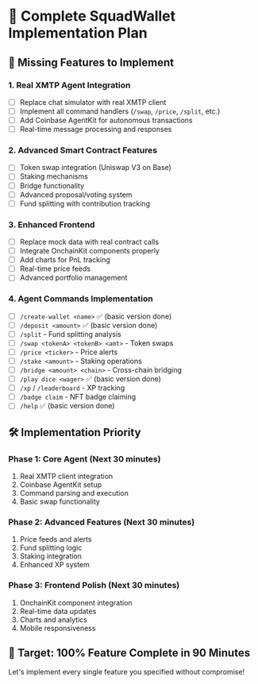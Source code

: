 # 🚀 Complete SquadWallet Implementation Plan

## 🎯 Missing Features to Implement

### 1. Real XMTP Agent Integration
- [ ] Replace chat simulator with real XMTP client
- [ ] Implement all command handlers (`/swap`, `/price`, `/split`, etc.)
- [ ] Add Coinbase AgentKit for autonomous transactions
- [ ] Real-time message processing and responses

### 2. Advanced Smart Contract Features
- [ ] Token swap integration (Uniswap V3 on Base)
- [ ] Staking mechanisms
- [ ] Bridge functionality
- [ ] Advanced proposal/voting system
- [ ] Fund splitting with contribution tracking

### 3. Enhanced Frontend
- [ ] Replace mock data with real contract calls
- [ ] Integrate OnchainKit components properly
- [ ] Add charts for PnL tracking
- [ ] Real-time price feeds
- [ ] Advanced portfolio management

### 4. Agent Commands Implementation
- [ ] `/create-wallet <name>` ✅ (basic version done)
- [ ] `/deposit <amount>` ✅ (basic version done)
- [ ] `/split` - Fund splitting analysis
- [ ] `/swap <tokenA> <tokenB> <amt>` - Token swaps
- [ ] `/price <ticker>` - Price alerts
- [ ] `/stake <amount>` - Staking operations
- [ ] `/bridge <amount> <chain>` - Cross-chain bridging
- [ ] `/play dice <wager>` ✅ (basic version done)
- [ ] `/xp` / `/leaderboard` - XP tracking
- [ ] `/badge claim` - NFT badge claiming
- [ ] `/help` ✅ (basic version done)

## 🛠 Implementation Priority

### Phase 1: Core Agent (Next 30 minutes)
1. Real XMTP client integration
2. Coinbase AgentKit setup
3. Command parsing and execution
4. Basic swap functionality

### Phase 2: Advanced Features (Next 30 minutes)
1. Price feeds and alerts
2. Fund splitting logic
3. Staking integration
4. Enhanced XP system

### Phase 3: Frontend Polish (Next 30 minutes)
1. OnchainKit component integration
2. Real-time data updates
3. Charts and analytics
4. Mobile responsiveness

## 🎯 Target: 100% Feature Complete in 90 Minutes

Let's implement every single feature you specified without compromise!
